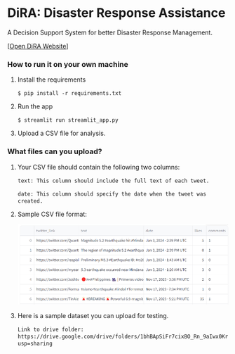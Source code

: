 # DiRA: Disaster Response Assistance

A Decision Support System for better Disaster Response Management.

[[Open DiRA Website](https://disaster-response-assistance.streamlit.app/)]

### How to run it on your own machine

1. Install the requirements

   ```
   $ pip install -r requirements.txt
   ```

2. Run the app

   ```
   $ streamlit run streamlit_app.py
   ```

3. Upload a CSV file for analysis.

### What files can you upload?

1. Your CSV file should contain the following two columns:
   ```
   text: This column should include the full text of each tweet.
   ```
   ```
   date: This column should specify the date when the tweet was created.
   ```

2. Sample CSV file format:
   
   ![Example Image](images/sample.png)

3. Here is a sample dataset you can upload for testing.
   ```
   Link to drive folder: https://drive.google.com/drive/folders/1bhBApSiFr7cixBO_Rn_9aIwx0KrkgGsx?usp=sharing
   ```